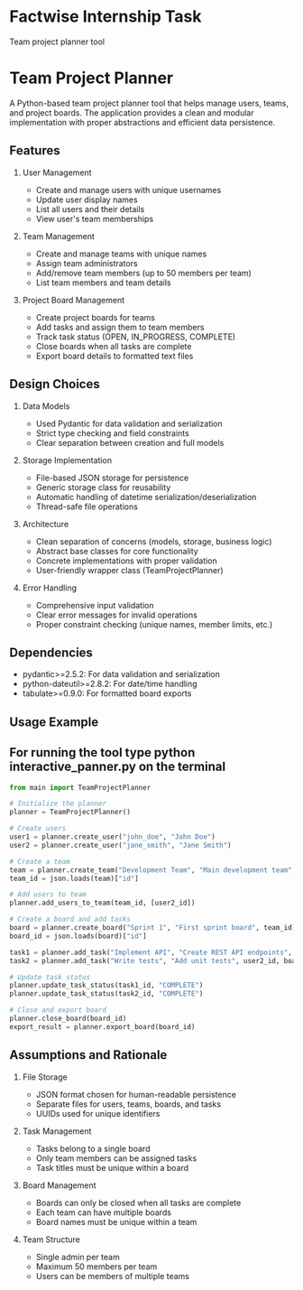 # Factwise Internship Task
Team project planner tool

# Team Project Planner

A Python-based team project planner tool that helps manage users, teams, and project boards. The application provides a clean and modular implementation with proper abstractions and efficient data persistence.

## Features

1. User Management
   - Create and manage users with unique usernames
   - Update user display names
   - List all users and their details
   - View user's team memberships

2. Team Management
   - Create and manage teams with unique names
   - Assign team administrators
   - Add/remove team members (up to 50 members per team)
   - List team members and team details

3. Project Board Management
   - Create project boards for teams
   - Add tasks and assign them to team members
   - Track task status (OPEN, IN_PROGRESS, COMPLETE)
   - Close boards when all tasks are complete
   - Export board details to formatted text files

## Design Choices

1. Data Models
   - Used Pydantic for data validation and serialization
   - Strict type checking and field constraints
   - Clear separation between creation and full models

2. Storage Implementation
   - File-based JSON storage for persistence
   - Generic storage class for reusability
   - Automatic handling of datetime serialization/deserialization
   - Thread-safe file operations

3. Architecture
   - Clean separation of concerns (models, storage, business logic)
   - Abstract base classes for core functionality
   - Concrete implementations with proper validation
   - User-friendly wrapper class (TeamProjectPlanner)

4. Error Handling
   - Comprehensive input validation
   - Clear error messages for invalid operations
   - Proper constraint checking (unique names, member limits, etc.)

## Dependencies

- pydantic>=2.5.2: For data validation and serialization
- python-dateutil>=2.8.2: For date/time handling
- tabulate>=0.9.0: For formatted board exports

## Usage Example
## For running the tool type python interactive_panner.py on the terminal
```python
from main import TeamProjectPlanner

# Initialize the planner
planner = TeamProjectPlanner()

# Create users
user1 = planner.create_user("john_doe", "John Doe")
user2 = planner.create_user("jane_smith", "Jane Smith")

# Create a team
team = planner.create_team("Development Team", "Main development team", user1_id)
team_id = json.loads(team)["id"]

# Add users to team
planner.add_users_to_team(team_id, [user2_id])

# Create a board and add tasks
board = planner.create_board("Sprint 1", "First sprint board", team_id)
board_id = json.loads(board)["id"]

task1 = planner.add_task("Implement API", "Create REST API endpoints", user1_id, board_id)
task2 = planner.add_task("Write tests", "Add unit tests", user2_id, board_id)

# Update task status
planner.update_task_status(task1_id, "COMPLETE")
planner.update_task_status(task2_id, "COMPLETE")

# Close and export board
planner.close_board(board_id)
export_result = planner.export_board(board_id)
```

## Assumptions and Rationale

1. File Storage
   - JSON format chosen for human-readable persistence
   - Separate files for users, teams, boards, and tasks
   - UUIDs used for unique identifiers

2. Task Management
   - Tasks belong to a single board
   - Only team members can be assigned tasks
   - Task titles must be unique within a board

3. Board Management
   - Boards can only be closed when all tasks are complete
   - Each team can have multiple boards
   - Board names must be unique within a team

4. Team Structure
   - Single admin per team
   - Maximum 50 members per team
   - Users can be members of multiple teams






